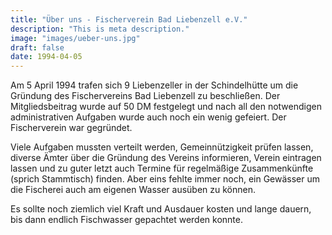 ```yaml
---
title: "Über uns - Fischerverein Bad Liebenzell e.V."
description: "This is meta description."
image: "images/ueber-uns.jpg"
draft: false
date: 1994-04-05
---
```


Am 5 April 1994 trafen sich 9 Liebenzeller in der Schindelhütte um die Gründung des Fischervereins Bad Liebenzell zu beschließen. Der Mitgliedsbeitrag wurde auf 50 DM festgelegt und nach all den notwendigen administrativen Aufgaben wurde auch noch ein wenig gefeiert. Der Fischerverein war gegründet. 

Viele Aufgaben mussten verteilt werden, Gemeinnützigkeit prüfen lassen, diverse Ämter über die Gründung des Vereins informieren, Verein eintragen lassen und zu guter letzt auch Termine für regelmäßige Zusammenkünfte (sprich Stammtisch) finden. Aber eins fehlte immer noch, ein Gewässer um die Fischerei auch am eigenen Wasser ausüben zu können. 

Es sollte noch ziemlich viel Kraft und Ausdauer kosten und lange dauern, bis dann endlich Fischwasser gepachtet werden konnte.
